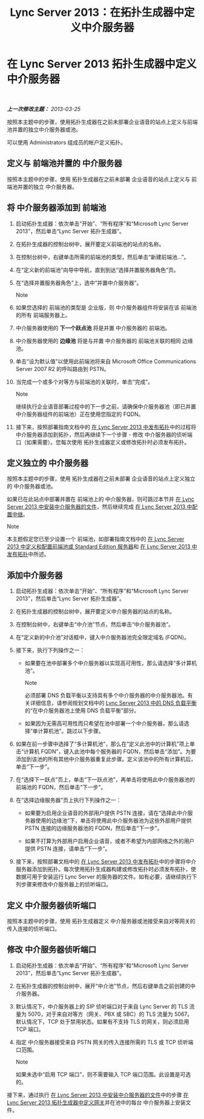 ﻿---
title: 'Lync Server 2013：在拓扑生成器中定义中介服务器  '
TOCTitle: 在拓扑生成器中定义中介服务器
ms:assetid: 59d8f5ba-5064-4ea5-b4bf-2b9736e0fedd
ms:mtpsurl: https://technet.microsoft.com/zh-cn/library/Gg398391(v=OCS.15)
ms:contentKeyID: 49312933
ms.date: 05/19/2016
mtps_version: v=OCS.15
ms.translationtype: HT
---

# 在 Lync Server 2013 拓扑生成器中定义中介服务器

 

_**上一次修改主题：** 2013-03-25_

按照本主题中的步骤，使用拓扑生成器在之前未部署企业语音的站点上定义与前端池并置的独立中介服务器或池。

可以使用 Administrators 组成员的帐户定义拓扑。

## 定义与 前端池并置的 中介服务器

按照本主题中的步骤，使用 拓扑生成器在之前未部署 企业语音的站点上定义与 前端池并置的独立 中介服务器。

## 将 中介服务器添加到 前端池

1.  启动拓扑生成器：依次单击“开始”、“所有程序”和“Microsoft Lync Server 2013”，然后单击“Lync Server 拓扑生成器”。

2.  在拓扑生成器的控制台树中，展开要定义前端池的站点的名称。

3.  在控制台树中，右键单击所需的前端池的类型，然后单击“新建前端池...”。

4.  在“定义新的前端池”向导中导航，直到到达“选择并置服务器角色”页。

5.  在“选择并置服务器角色”上，选中“并置中介服务器”。
    
    > [!NOTE]  
    > <ul>
    <li><p>如果您选择的 前端池的类型是 企业版，则 中介服务器组件将安装在该 前端池的所有 前端服务器上。</p></li>
    <li><p>中介服务器使用的 <strong>下一个跃点池</strong> 将是并置 中介服务器的 前端池。</p></li>
    <li><p>中介服务器使用的 <strong>边缘池</strong> 将是与并置 中介服务器的 前端池关联的相同 边缘池。</p></li>
    </ul>
    


6.  单击“设为默认值”以使用此前端池将来自 Microsoft Office Communications Server 2007 R2 的呼叫路由到 PSTN。

7.  当完成一个或多个对等方与前端池的关联时，单击“完成”。
    
    > [!NOTE]  
    > 继续执行企业语音部署过程中的下一步之前，请确保中介服务器池（即已并置中介服务器组件的前端池）正在使用您指定的 FQDN。
    


8.  接下来，按照部署指南文档中的 [在 Lync Server 2013 中发布拓扑](lync-server-2013-publish-the-topology.md)中的过程将 中介服务器添加到拓扑，然后再继续下一个步骤 - 修改 中介服务器的侦听端口（如果需要）。您每次使用 拓扑生成器定义或修改拓扑时必须发布拓扑。

## 定义独立的 中介服务器

按照本主题中的步骤，使用 拓扑生成器在之前未部署 企业语音的站点上定义独立的 中介服务器或池。

如果已在此站点中部署并置在 前端池上的 中介服务器，则可跳过本节并 [在 Lync Server 2013 中安装中介服务器的文件](lync-server-2013-install-the-files-for-mediation-server.md)，然后继续完成 [在 Lync Server 2013 中配置中继](lync-server-2013-configuring-trunks.md)。

> [!NOTE]  
> 本主题假定您已至少设置一个 前端池，如部署指南文档中的 <a href="lync-server-2013-define-and-configure-a-front-end-pool-or-standard-edition-server.md">在 Lync Server 2013 中定义和配置前端池或 Standard Edition 服务器</a>和 <a href="lync-server-2013-publish-the-topology.md">在 Lync Server 2013 中发布拓扑</a>中所述。



## 添加中介服务器

1.  启动拓扑生成器：依次单击“开始”、“所有程序”和“Microsoft Lync Server 2013”，然后单击“Lync Server 拓扑生成器”。

2.  在拓扑生成器的控制台树中，展开要定义中介服务器的站点的名称。

3.  在控制台树中，右键单击“中介池”节点，然后单击“中介服务器池”。

4.  在“定义新的中介池”对话框中，键入中介服务器池完全限定域名 (FQDN)。

5.  接下来，执行下列操作之一：
    
      - 如果要在池中部署多个中介服务器以实现高可用性，那么请选择“多计算机池”。
        
        > [!NOTE]  
		> 必须部署 DNS 负载平衡以支持具有多个中介服务器的中介服务器池。有关详细信息，请参阅规划文档中的 <a href="lync-server-2013-dns-load-balancing.md">Lync Server 2013 中的 DNS 负载平衡</a>的“在中介服务器池上使用 DNS 负载平衡”部分。
        
    
      - 如果因为无需高可用性而只希望在池中部署一个中介服务器，那么请选择“单计算机池”。跳过以下步骤。

6.  如果在前一步骤中选择了“多计算机池”，那么在“定义此池中的计算机”项上单击“计算机 FQDN”，键入此池中每个服务器的 FQDN，然后单击“添加”。为要添加到该池的所有其他中介服务器重复此步骤。定义该池中的所有计算机后，单击“下一步”。

7.  在“选择下一跃点”页上，单击“下一跃点池”，再单击将使用此中介服务器池的前端池的 FQDN，然后单击“下一步”。

8.  在“选择边缘服务器”页上执行下列操作之一：
    
      - 如果要为启用企业语音的外部用户提供 PSTN 连接，请在“选择此中介服务器使用的边缘池”下，单击将使用此中介服务器池为这些外部用户提供 PSTN 连接的边缘服务器池的 FQDN，然后单击“下一步”。
    
      - 如果不打算为外部用户启用企业语音，或者不希望为内部网络之外的用户提供 PSTN 连接，请单击“下一步”。

9.  接下来，按照部署文档中的 [在 Lync Server 2013 中发布拓扑](lync-server-2013-publish-the-topology.md)中的步骤将中介服务器添加到拓扑。每次使用拓扑生成器构建或修改拓扑时必须发布拓扑，使数据可用于安装运行 Lync Server 的服务器的文件。如有必要，请继续执行下列步骤来修改中介服务器上的侦听端口。

## 定义 中介服务器侦听端口

按照本主题中的步骤，使用 拓扑生成器定义 中介服务器或池接受来自对等网关的传入连接的侦听端口。

## 修改 中介服务器侦听端口

1.  启动拓扑生成器：依次单击“开始”、“所有程序”和“Microsoft Lync Server 2013”，然后单击“Lync Server 拓扑生成器”。

2.  在拓扑生成器的控制台树中，展开“中介池”节点，然后右键单击之前创建的中介服务器。

3.  默认情况下，中介服务器上的 SIP 侦听端口对于来自 Lync Server 的 TLS 流量为 5070，对于来自对等方（网关、PBX 或 SBC）的 TLS 流量为 5067。默认情况下，TCP 处于禁用状态。如果有不支持 TLS 的网关，则必须启用 TCP 端口。

4.  指定 中介服务器接受来自 PSTN 网关的传入连接所需的 TLS 或 TCP 侦听端口范围。
    
    > [!NOTE]  
    > 如果未选中“启用 TCP 端口”，则不需要输入 TCP 端口范围。此设置是可选的。
    


接下来，通过执行 [在 Lync Server 2013 中安装中介服务器的文件](lync-server-2013-install-the-files-for-mediation-server.md)中的步骤 [在 Lync Server 2013 拓扑生成器中定义网关](lync-server-2013-define-a-gateway-in-topology-builder.md)并在池中的每台 中介服务器上安装文件。

